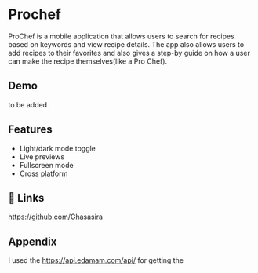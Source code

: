 
# Prochef

ProChef is a mobile application that allows users to search for recipes based on keywords and view recipe details. The app also allows users to add recipes to their favorites and also gives a step-by guide on how a user can make the recipe themselves(like a Pro Chef).

## Demo

to be added


## Features

- Light/dark mode toggle
- Live previews
- Fullscreen mode
- Cross platform



## 🔗 Links
https://github.com/Ghasasira
## Appendix

I used the https://api.edamam.com/api/ for getting the 


